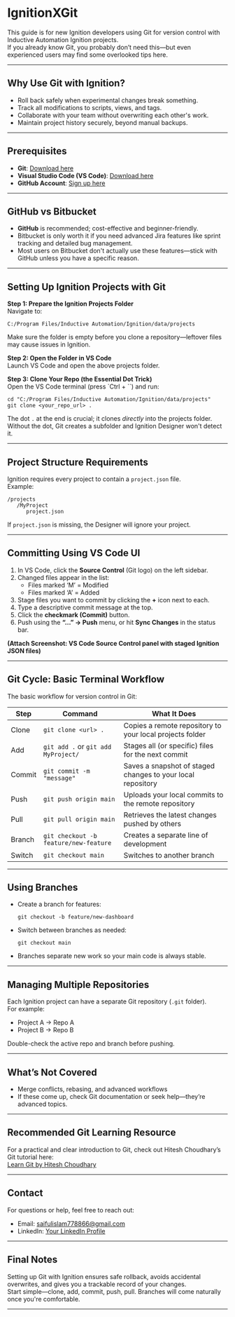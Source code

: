# IgnitionXGit

This guide is for new Ignition developers using Git for version control with Inductive Automation Ignition projects.  
If you already know Git, you probably don’t need this—but even experienced users may find some overlooked tips here.

---

## Why Use Git with Ignition?

- Roll back safely when experimental changes break something.
- Track all modifications to scripts, views, and tags.
- Collaborate with your team without overwriting each other's work.
- Maintain project history securely, beyond manual backups.

---

## Prerequisites

- **Git**: [Download here](https://git-scm.com/downloads)
- **Visual Studio Code (VS Code)**: [Download here](https://code.visualstudio.com/)
- **GitHub Account**: [Sign up here](https://github.com/)

---

## GitHub vs Bitbucket

- **GitHub** is recommended; cost-effective and beginner-friendly.
- Bitbucket is only worth it if you need advanced Jira features like sprint tracking and detailed bug management.
- Most users on Bitbucket don't actually use these features—stick with GitHub unless you have a specific reason.

---

## Setting Up Ignition Projects with Git

**Step 1: Prepare the Ignition Projects Folder**  
Navigate to:

```
C:/Program Files/Inductive Automation/Ignition/data/projects
```

Make sure the folder is empty before you clone a repository—leftover files may cause issues in Ignition.

**Step 2: Open the Folder in VS Code**  
Launch VS Code and open the above projects folder.

**Step 3: Clone Your Repo (the Essential Dot Trick)**  
Open the VS Code terminal (press `Ctrl + ``) and run:

```
cd "C:/Program Files/Inductive Automation/Ignition/data/projects"
git clone <your_repo_url> .
```

The dot `.` at the end is crucial; it clones *directly* into the projects folder.  
Without the dot, Git creates a subfolder and Ignition Designer won't detect it.

---

## Project Structure Requirements

Ignition requires every project to contain a `project.json` file.  
Example:

```
/projects
   /MyProject
      project.json
```

If `project.json` is missing, the Designer will ignore your project.

---

## Committing Using VS Code UI

1. In VS Code, click the **Source Control** (Git logo) on the left sidebar.
2. Changed files appear in the list:
   - Files marked ‘M’ = Modified
   - Files marked ‘A’ = Added
3. Stage files you want to commit by clicking the **+** icon next to each.
4. Type a descriptive commit message at the top.
5. Click the **checkmark (Commit)** button.
6. Push using the **“…” → Push** menu, or hit **Sync Changes** in the status bar.

**(Attach Screenshot: VS Code Source Control panel with staged Ignition JSON files)**

---

## Git Cycle: Basic Terminal Workflow

The basic workflow for version control in Git:

| Step    | Command                                         | What It Does                                  |
|---------|-------------------------------------------------|-----------------------------------------------|
| Clone   | `git clone <url> .`                             | Copies a remote repository to your local projects folder |
| Add     | `git add .` or `git add MyProject/`             | Stages all (or specific) files for the next commit       |
| Commit  | `git commit -m "message"`                       | Saves a snapshot of staged changes to your local repository |
| Push    | `git push origin main`                          | Uploads your local commits to the remote repository      |
| Pull    | `git pull origin main`                          | Retrieves the latest changes pushed by others           |
| Branch  | `git checkout -b feature/new-feature`           | Creates a separate line of development                 |
| Switch  | `git checkout main`                             | Switches to another branch                            |



---

## Using Branches

- Create a branch for features:  
  ```
  git checkout -b feature/new-dashboard
  ```
- Switch between branches as needed:  
  ```
  git checkout main
  ```
- Branches separate new work so your main code is always stable.

---

## Managing Multiple Repositories

Each Ignition project can have a separate Git repository (`.git` folder).  
For example:
- Project A → Repo A
- Project B → Repo B

Double-check the active repo and branch before pushing.

---

## What’s Not Covered

- Merge conflicts, rebasing, and advanced workflows
- If these come up, check Git documentation or seek help—they’re advanced topics.

---

## Recommended Git Learning Resource

For a practical and clear introduction to Git, check out Hitesh Choudhary’s Git tutorial here:  
[Learn Git by Hitesh Choudhary](https://www.youtube.com/watch?v=8JJ101D3knE)

---

## Contact

For questions or help, feel free to reach out:  

- Email: saifulislam778866@gmail.com  
- LinkedIn: [Your LinkedIn Profile](https://www.linkedin.com/in/saifulislam778866)

---

## Final Notes

Setting up Git with Ignition ensures safe rollback, avoids accidental overwrites, and gives you a trackable record of your changes.  
Start simple—clone, add, commit, push, pull. Branches will come naturally once you're comfortable.

---
